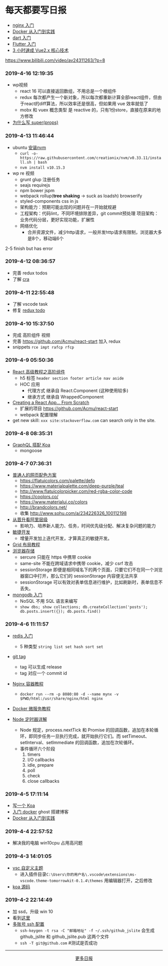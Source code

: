 # 每天都要写日报

- [nginx 入门](https://www.bilibili.com/video/av34537494?from=search&seid=10057962381467933650)
- [Docker 从入门到实践](https://docker_practice.gitee.io/image/pull.html)
- [dart 入门](https://www.imooc.com/learn/1035)
- [Flutter 入门](https://www.imooc.com/learn/1090)
- [3 小时速成 Vue2.x 核心技术](https://www.imooc.com/learn/1091)

https://www.bilibili.com/video/av24311263/?p=8


### 2019-4-16 12:19:35

- wp视频
  - react 16 可以直接返回数组，不用总是一个根组件
  - redux 每次都产生一个新对象，所以每次都重新计算全部react组件，但由于react的diff算法，所以效率还是很高，但如果用 vue 效率就低了
  - mobx 和 vuex 概念类型 是 reactive 的，只有1份store，直接在原来的地方修改
- [为什么写 super(props)](https://overreacted.io/why-do-we-write-super-props/)

### 2019-4-13 11:46:44

- ubuntu [安装nvm](https://gist.github.com/d2s/372b5943bce17b964a79)
  - `curl -o- https://raw.githubusercontent.com/creationix/nvm/v0.33.11/install.sh | bash`
  - `nvm install v10.15.3`
- wp re 视频
  - grunt glup 注册任务
  - seajs requirejs
  - npm bower jspm
  - webpack rollup(**tree shaking** -> suck as loadsh) browserify
  - styled-components css in js
  - 架构能力：预期可能出现的问题并在一开始就规避
  - 工程架构：代码lint，不同环境排除差异，git commit预处理 项目架构：业务代码分层，更好实现功能，扩展性
  - 网络优化
    - 合并资源文件，减少http请求，一般并发http请求有限制，浏览器大多是8个，移动端6个

2-5 finish but has error

### 2019-4-12 08:36:57

- 完善 redux todos
- 了解 [cra](https://facebook.github.io/create-react-app/)

### 2019-4-11 22:55:48

- 了解 vscode task
- 修复 [redux todo](https://redux.js.org/basics/example#action-creators)

### 2019-4-10 15:37:50

- 完成 高阶组件 视频
- 完善 https://github.com/Acmu/react-start 加入 redux
- snippets `rce impt rafcp rfcp`

### 2019-4-9 05:50:36

- [React 高级教程之高阶组件](https://www.imooc.com/learn/1075)
  - h5 标签 `header section footer article nav aside`
  - HOC 应用
    - 代理方式 继承自 React.Component (这种使用较多)
    - 继承方式 继承自 WrappedComponent
- [Creating a React App… From Scratch](https://blog.usejournal.com/creating-a-react-app-from-scratch-f3c693b84658)
  - 扩展的项目 https://github.com/Acmu/react-start
  - webpack 配置理解
- get new skill: `xxx site:stackoverflow.com` can search only in the site.

### 2019-4-8 08:35:31

- [GraphQL 搭配 Koa](https://juejin.im/post/5a49e5ccf265da430d585cfd)
  - mongoose

### 2019-4-7 07:36:31

- [普通人的网页配色方案](http://www.ruanyifeng.com/blog/2019/03/coloring-scheme.html)
  - https://flatuicolors.com/palette/defo
  - https://www.materialpalette.com/deep-purple/teal
  - http://www.flatuicolorpicker.com/red-rgba-color-code
  - https://coolors.co/
  - https://www.materialui.co/colors
  - http://brandcolors.net/
  - 收集 http://www.sohu.com/a/234226326_100112198
- [从晋升看阿里层级](https://www.bilibili.com/read/cv1100994)
  - 影响力、培养新人能力、任务，时间优先级分配、解决复杂问题的能力
- [敏捷开发](http://www.ruanyifeng.com/blog/2019/03/agile-development.html)
  - 增量开发加上迭代开发，才算真正的敏捷开发。
- [Grid 布局教程](http://www.ruanyifeng.com/blog/2019/03/grid-layout-tutorial.html)
- [浏览器存储](https://juejin.im/post/5c8e6fa8e51d453ec75168cd)
  - sercure 只能在 https 中携带 cookie
  - same-site 不能在跨域请求中携带 cookie，减少 csrf 攻击
  - sessionStorage 即便是相同域名下的两个页面，只要它们不在同一个浏览器窗口中打开，那么它们的 sessionStorage 内容便无法共享
  - sessionStorage 可以有效对表单信息进行维护，比如刷新时，表单信息不丢失。
- [mongodb 入门](https://www.bilibili.com/video/av24311263?from=search&seid=18225452499749612871)
  - NoSQL 不用 SQL 语言来编写
  - `show dbs; show collections; db.createCollection('posts'); db.posts.insert({}); db.posts.find()`

### 2019-4-6 11:11:57

- [redis 入门](https://www.imooc.com/video/14324)
  - 5 种类型 `string list set hash sort set`
- [git tag](https://www.jianshu.com/p/cdd80dd15593)
  - tag 可以生成 release
  - tag 对应一个 commit id
- [Nginx 容器教程](http://www.ruanyifeng.com/blog/2018/02/nginx-docker.html)
  - `docker run --rm -p 8080:80 -d --name mynx -v $PWD/html:/usr/share/nginx/html nginx`
- [Docker 微服务教程](http://www.ruanyifeng.com/blog/2018/02/docker-wordpress-tutorial.html)
- [Node 定时器详解](http://www.ruanyifeng.com/blog/2018/02/node-event-loop.html)

  - Node 规定，process.nextTick 和 Promise 的回调函数，追加在本轮循环，即同步任务一旦执行完成，就开始执行它们。而 setTimeout、setInterval、setImmediate 的回调函数，追加在次轮循环。
  - 事件循环六个阶段
    1. timers
    2. I/O callbacks
    3. idle, prepare
    4. poll
    5. check
    6. close callbacks

### 2019-4-5 17:11:14

- [写一个 Koa](https://juejin.im/post/5ba48fc4e51d450e704277fa)
- [入门 docker](https://www.imooc.com/learn/867) ghost 搭建博客
- [Docker 从入门到实践](https://docker_practice.gitee.io/image/pull.html)

### 2019-4-4 22:57:52

- 解决我的电脑 win10cpu 占用高问题

### 2019-4-3 14:01:05

- [vsc 自定义主题](https://blog.csdn.net/liaozhenting/article/details/77654722)
  - 进入插件目录`C:\Users\你的用户名\.vscode\extensions\ms-vscode.theme-tomorrowkit-0.1.4\themes` 用编辑器打开，之后修改
- [koa 源码](https://juejin.im/post/5914fdce44d904006c44dfac)

### 2019-4-2 22:14:49

- 加 ssd，升级 win 10
- 看到[这里](http://www.runoob.com/nodejs/nodejs-express-framework.html)
- [多账号 ssh 配置](https://www.cnblogs.com/libin-1/p/5986430.html)
  - `ssh-keygen -t rsa -C "邮箱地址" -f ~/.ssh/github_jslite` 会生成 github_jslite 和 github_jslite.pub 这两个文件
  - `ssh -T git@github.com` #测试是否成功

---

<div align="center"><a href="./d1903.md">更多日报</a></div>
